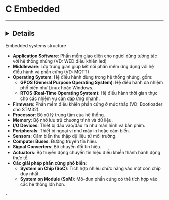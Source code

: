 # C Embedded
----------------------------
## <details>
  <summary>Embedded systems structure</summary>

  - **Application Software**: Phần mềm giao diện cho người dùng tương tác với hệ thống nhúng (VD: WED điều khiển led)
  - **Middleware**: Lớp trung gian giúp kết nối phần mềm ứng dụng với hệ điều hành và phần cứng (VD: MQTT)
  - **Operating System**: Hệ điều hành dùng trong hệ thống nhúng, gồm:
    - **GPOS (General Purpose Operating System)**: Hệ điều hành đa nhiệm phổ biến như Linux hoặc Windows.
    - **RTOS (Real-Time Operating System)**: Hệ điều hành thời gian thực cho các nhiệm vụ cần đáp ứng nhanh.
  - **Firmware**: Phần mềm điều khiển phần cứng ở mức thấp (VD: Bootloader cho STM32).
  - **Processor**: Bộ xử lý trung tâm của hệ thống.
  - **Memory**: Bộ nhớ lưu trữ chương trình và dữ liệu.
  - **I/O Devices**: Thiết bị đầu vào/đầu ra như màn hình và bàn phím.
  - **Peripherals**: Thiết bị ngoại vi như máy in hoặc cảm biến.
  - **Sensors**: Cảm biến thu thập dữ liệu từ môi trường.
  - **Computer Buses**: Đường truyền tín hiệu.
  - **Signal Converters**: Bộ chuyển đổi tín hiệu.
  - **Actuators**: Bộ truyền động chuyển tín hiệu điều khiển thành hành động thực tế.
  - **Các giải pháp phần cứng phổ biến**:
    - **System on Chip (SoC)**: Tích hợp nhiều chức năng vào một con chip duy nhất.
    - **System on Module (SoM)**: Mô-đun phần cứng có thể tích hợp vào các hệ thống lớn hơn.

</details>
- 
